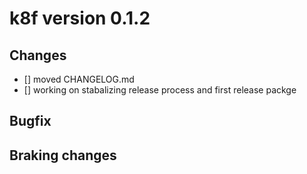 # k8f version 0.1.2
## Changes
- [] moved CHANGELOG.md
- [] working on stabalizing release process and first release packge

## Bugfix
## Braking changes